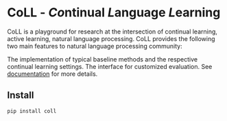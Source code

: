 # CoLL - ***Co***ntinual ***L***anguage ***L***earning

CoLL is a playground for research at the intersection of continual learning, active learning, natural language processing. CoLL provides the following two main features to natural language processing community:

The implementation of typical baseline methods and the respective continual learning settings.
The interface for customized evaluation. See [documentation](https://wutong8023.site/CoLL/) for more details.

## Install
```bash
pip install coll
```